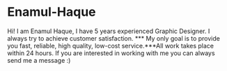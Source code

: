 # Enamul-Haque
Hi! I am Enamul Haque, I have 5 years experienced Graphic Designer. I always try to achieve customer satisfaction. *** My only goal is to provide you fast, reliable, high quality, low-cost service.***All work takes place within 24 hours.  If you are interested in working with me you can always send me a message :)
